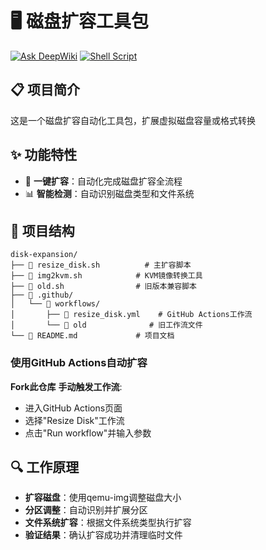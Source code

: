 # 🖥️ 磁盘扩容工具包

[![Ask DeepWiki](https://deepwiki.com/badge.svg)](https://deepwiki.com/GuangYu-yu/disk-expansion)
[![Shell Script](https://img.shields.io/badge/Shell-Bash-blue.svg)](https://www.gnu.org/software/bash/)

## 📋 项目简介

这是一个磁盘扩容自动化工具包，扩展虚拟磁盘容量或格式转换

## ✨ 功能特性

- 🚀 **一键扩容**：自动化完成磁盘扩容全流程
- 📊 **智能检测**：自动识别磁盘类型和文件系统

## 📁 项目结构

```
disk-expansion/
├── 📜 resize_disk.sh          # 主扩容脚本
├── 📜 img2kvm.sh            # KVM镜像转换工具
├── 📜 old.sh                # 旧版本兼容脚本
├── 📁 .github/
│   └── 📁 workflows/
│       ├── 📜 resize_disk.yml    # GitHub Actions工作流
│       └── 📜 old              # 旧工作流文件
└── 📜 README.md             # 项目文档
```

### 使用GitHub Actions自动扩容

   **Fork此仓库**
   **手动触发工作流**:
   - 进入GitHub Actions页面
   - 选择"Resize Disk"工作流
   - 点击"Run workflow"并输入参数

## 🔍 工作原理

- **扩容磁盘**：使用qemu-img调整磁盘大小
- **分区调整**：自动识别并扩展分区
- **文件系统扩容**：根据文件系统类型执行扩容
- **验证结果**：确认扩容成功并清理临时文件
